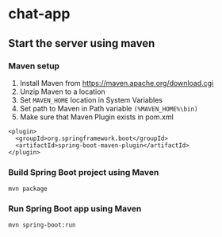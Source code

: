 # chat-app

## Start the server using maven
### Maven setup
1. Install Maven from https://maven.apache.org/download.cgi
2. Unzip Maven to a location
3. Set `MAVEN_HOME` location in System Variables
5. Set path to Maven in Path variable `(%MAVEN_HOME%\bin)`
6. Make sure that Maven Plugin exists in pom.xml
```
<plugin>
  <groupId>org.springframework.boot</groupId>
  <artifactId>spring-boot-maven-plugin</artifactId>
</plugin>
```
### Build Spring Boot project using Maven
```
mvn package
```
### Run Spring Boot app using Maven
```
mvn spring-boot:run
```
